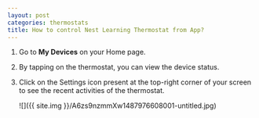 ```yaml
---
layout: post
categories: thermostats
title: How to control Nest Learning Thermostat from App?
---
```


1. Go to **My Devices** on your Home page.

2. By tapping on the thermostat, you can view the device status.

3. Click on the Settings icon present at the top-right corner of your screen to see the recent activities of the thermostat.

    ![]({{ site.img }}/A6zs9nzmmXw1487976608001-untitled.jpg)